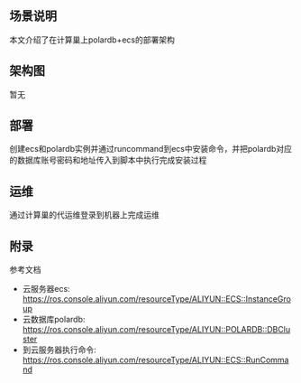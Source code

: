 ## 场景说明
本文介绍了在计算巢上polardb+ecs的部署架构

## 架构图
暂无

## 部署

创建ecs和polardb实例并通过runcommand到ecs中安装命令，并把polardb对应的数据库账号密码和地址传入到脚本中执行完成安装过程

## 运维
通过计算巢的代运维登录到机器上完成运维

## 附录
参考文档
* 云服务器ecs: https://ros.console.aliyun.com/resourceType/ALIYUN::ECS::InstanceGroup
* 云数据库polardb: https://ros.console.aliyun.com/resourceType/ALIYUN::POLARDB::DBCluster
* 到云服务器执行命令: https://ros.console.aliyun.com/resourceType/ALIYUN::ECS::RunCommand